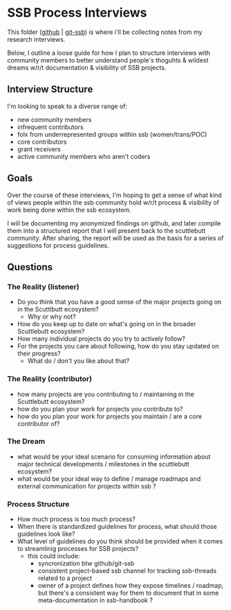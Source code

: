 SSB Process Interviews
======================


This folder ([github](https://github.com/clevinson/ssb-process-research/blob/master/interviews) | [git-ssb](http://localhost:7718/%25Da%2Bmoxvfbbz7u4cSfEjNsR8MakEpCHdJGydPyTfdutA%3D.sha256/tree/master/interviews)) is where i'll be collecting notes from my research interviews.

Below, I outline a loose guide for how I plan to structure interviews with community members to better understand people's thoguhts & wildest dreams w/r/t documentation & visibility of SSB projects.

## Interview Structure


I'm looking to speak to a diverse range of:
- new community members
- infrequent contributors
- folx from underrepresented groups within ssb (women/trans/POC)
- core contributors
- grant receivers
- active community members who aren't coders

## Goals

Over the course of these interviews, I'm hoping to get a sense of what kind of views people within the ssb community hold w/r/t process & visibility of work being done within the ssb ecosystem.

I will be documenting my anonymized findings on github, and later compile them into a structured report that I will present back to the scuttlebutt community. After sharing, the report will be used as the basis for a series of suggestions for process guidelines.

## Questions

### The Reality (listener)
- Do you think that you have a good sense of the major projects going on in the Scuttlbutt ecosystem?
  - Why or why not?
- How do you keep up to date on what's going on in the broader Scuttlebutt ecosystem?
- How many individual projects do you try to actively follow?
- For the projects you care about following, how do you stay updated on their progress?
  - What do / don't you like about that?

### The Reality (contributor)

- how many projects are you contributing to / maintaining in the Scuttlebutt ecosystem?
- how do you plan your work for projects you contribute to?
- how do you plan your work for projects you maintain / are a core contributor of?

### The Dream

- what would be your ideal scenario for consuming information about major technical developments / milestones in the scuttlebutt ecosystem?
- what would be your ideal way to define / manage roadmaps and external communication for projects within ssb ?

### Process Structure

- How much process is too much process?
- When there is standardized guidelines for process, what should those guidelines look like?
- What level of guidelines do you think should be provided when it comes to streamlinig processes for SSB projects?
  - this could include:
    - syncronization btw github/git-ssb
    - consistent project-based ssb channel for tracking ssb-threads related to a project
    - owner of a project defines how they expose timelines / roadmap, but there's a consistent way for them to document that in some meta-documentation in ssb-handbook ?
